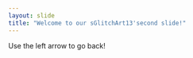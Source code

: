 ```yaml
---
layout: slide
title: "Welcome to our sGlitchArt13'second slide!"
---
```


Use the left arrow to go back!
